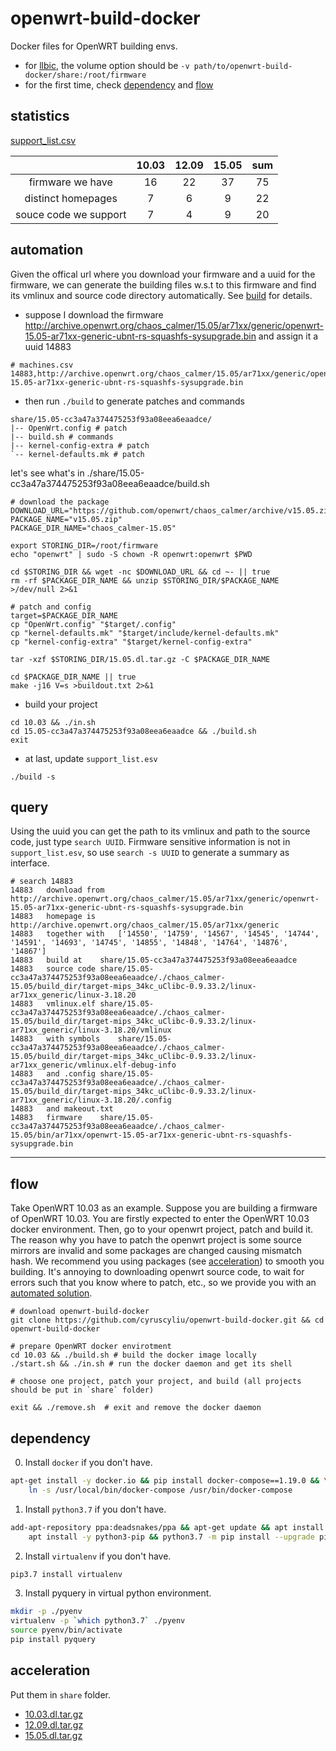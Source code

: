 # openwrt-build-docker

Docker files for OpenWRT building envs.

+ for [llbic](https://github.com/cyruscyliu/llbic), the volume option should be 
`-v path/to/openwrt-build-docker/share:/root/firmware`
+ for the first time, check [dependency](#dependency) and [flow](#flow)

## statistics

[support_list.csv](./support_list.csv)

||10.03|12.09|15.05|sum|
|:---:|:---:|:---:|:---:|:---:|
|firmware we have|16|22|37|75|
|distinct homepages|7|6|9|22|
|souce code we support|7|4|9|20|

## automation

Given the offical url where you download your firmware and a uuid for the firmware, we can generate the building files
w.s.t to this firmware and find its vmlinux and source code directory automatically. See [build](./build.py) for details.

+ suppose I download the firmware http://archive.openwrt.org/chaos_calmer/15.05/ar71xx/generic/openwrt-15.05-ar71xx-generic-ubnt-rs-squashfs-sysupgrade.bin and assign it a uuid 14883
```
# machines.csv
14883,http://archive.openwrt.org/chaos_calmer/15.05/ar71xx/generic/openwrt-15.05-ar71xx-generic-ubnt-rs-squashfs-sysupgrade.bin
```

+ then run `./build` to generate patches and commands
```
share/15.05-cc3a47a374475253f93a08eea6eaadce/
|-- OpenWrt.config # patch
|-- build.sh # commands
|-- kernel-config-extra # patch
`-- kernel-defaults.mk # patch
```

let's see what's in ./share/15.05-cc3a47a374475253f93a08eea6eaadce/build.sh
```
# download the package
DOWNLOAD_URL="https://github.com/openwrt/chaos_calmer/archive/v15.05.zip"
PACKAGE_NAME="v15.05.zip"
PACKAGE_DIR_NAME="chaos_calmer-15.05"

export STORING_DIR=/root/firmware
echo "openwrt" | sudo -S chown -R openwrt:openwrt $PWD

cd $STORING_DIR && wget -nc $DOWNLOAD_URL && cd ~- || true
rm -rf $PACKAGE_DIR_NAME && unzip $STORING_DIR/$PACKAGE_NAME >/dev/null 2>&1

# patch and config
target=$PACKAGE_DIR_NAME
cp "OpenWrt.config" "$target/.config"
cp "kernel-defaults.mk" "$target/include/kernel-defaults.mk"
cp "kernel-config-extra" "$target/kernel-config-extra"

tar -xzf $STORING_DIR/15.05.dl.tar.gz -C $PACKAGE_DIR_NAME

cd $PACKAGE_DIR_NAME || true
make -j16 V=s >buildout.txt 2>&1
```

+ build your project
```
cd 10.03 && ./in.sh
cd 15.05-cc3a47a374475253f93a08eea6eaadce && ./build.sh
exit
```

+ at last, update `support_list.esv`
```
./build -s
```

## query

Using the uuid you can get the path to its vmlinux and path to the source code, just type `search UUID`.
Firmware sensitive information is not in `support_list.esv`, so use `search -s UUID` to generate a summary as interface.

```shell script
# search 14883
14883	download from	http://archive.openwrt.org/chaos_calmer/15.05/ar71xx/generic/openwrt-15.05-ar71xx-generic-ubnt-rs-squashfs-sysupgrade.bin
14883	homepage is	http://archive.openwrt.org/chaos_calmer/15.05/ar71xx/generic
14883	together with	['14550', '14759', '14567', '14545', '14744', '14591', '14693', '14745', '14855', '14848', '14764', '14876', '14867']
14883	build at	share/15.05-cc3a47a374475253f93a08eea6eaadce
14883	source code	share/15.05-cc3a47a374475253f93a08eea6eaadce/./chaos_calmer-15.05/build_dir/target-mips_34kc_uClibc-0.9.33.2/linux-ar71xx_generic/linux-3.18.20
14883	vmlinux.elf	share/15.05-cc3a47a374475253f93a08eea6eaadce/./chaos_calmer-15.05/build_dir/target-mips_34kc_uClibc-0.9.33.2/linux-ar71xx_generic/linux-3.18.20/vmlinux
14883	with symbols	share/15.05-cc3a47a374475253f93a08eea6eaadce/./chaos_calmer-15.05/build_dir/target-mips_34kc_uClibc-0.9.33.2/linux-ar71xx_generic/vmlinux.elf-debug-info
14883	and .config	share/15.05-cc3a47a374475253f93a08eea6eaadce/./chaos_calmer-15.05/build_dir/target-mips_34kc_uClibc-0.9.33.2/linux-ar71xx_generic/linux-3.18.20/.config
14883	and makeout.txt	
14883	firmware	share/15.05-cc3a47a374475253f93a08eea6eaadce/./chaos_calmer-15.05/bin/ar71xx/openwrt-15.05-ar71xx-generic-ubnt-rs-squashfs-sysupgrade.bin
```

------

## flow

Take OpenWRT 10.03 as an example. Suppose you are building a firmware of OpenWRT 10.03.
You are firstly expected to enter the OpenWRT 10.03 docker environment. 
Then, go to your openwrt project, patch and build it. The reason why you have to patch
the openwrt project is some source mirrors are invalid and some packages are changed causing mismatch hash.
We recommend you using packages (see [acceleration](#acceleration)) to smooth you building. It's annoying
to downloading openwrt source code, to wait for errors such that you know where to patch, etc., 
so we provide you with an [automated solution](#automation).

```shell script
# download openwrt-build-docker
git clone https://github.com/cyruscyliu/openwrt-build-docker.git && cd openwrt-build-docker

# prepare OpenWRT docker envirotment
cd 10.03 && ./build.sh # build the docker image locally
./start.sh && ./in.sh # run the docker daemon and get its shell

# choose one project, patch your project, and build (all projects should be put in `share` folder)

exit && ./remove.sh  # exit and remove the docker daemon
```

## dependency

0. Install `docker` if you don't have.
```bash
apt-get install -y docker.io && pip install docker-compose==1.19.0 && \
    ln -s /usr/local/bin/docker-compose /usr/bin/docker-compose
```

1. Install `python3.7` if you don't have.
```bash
add-apt-repository ppa:deadsnakes/ppa && apt-get update && apt install -y python3.7 && \
    apt install -y python3-pip && python3.7 -m pip install --upgrade pip
```

2. Install `virtualenv` if you don't have.
```bash
pip3.7 install virtualenv
```

3. Install pyquery in virtual python environment.
```bash
mkdir -p ./pyenv
virtualenv -p `which python3.7` ./pyenv
source pyenv/bin/activate
pip install pyquery
```

## acceleration

Put them in `share` folder.

+ [10.03.dl.tar.gz](https://drive.google.com/file/d/1S4TdLBQDgnVv2cifXMhSR1umo5_Bo2tu/view?usp=sharing)
+ [12.09.dl.tar.gz](https://drive.google.com/open?id=1hc0PujRBhNEn_2zC8_etlGmVJAYHEq6Q)
+ [15.05.dl.tar.gz](https://drive.google.com/file/d/1R86VpMVnaCLeb_iHCRAqkV_sSTc40-i-/view?usp=sharing)
